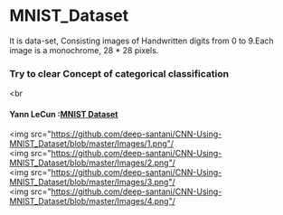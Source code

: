# MNIST_Dataset
It is data-set, Consisting images of Handwritten digits from 0 to 9.Each image is a monochrome, 28 * 28 pixels.
### Try to clear Concept of categorical classification 
<br
#### Yann LeCun :<a href="http://yann.lecun.com/exdb/mnist/">MNIST Dataset</a>
<img src="https://github.com/deep-santani/CNN-Using-MNIST_Dataset/blob/master/Images/1.png"/<br>
<img src="https://github.com/deep-santani/CNN-Using-MNIST_Dataset/blob/master/Images/2.png"/<br>
<img src="https://github.com/deep-santani/CNN-Using-MNIST_Dataset/blob/master/Images/3.png"/<br>
<img src="https://github.com/deep-santani/CNN-Using-MNIST_Dataset/blob/master/Images/4.png"/<br>
